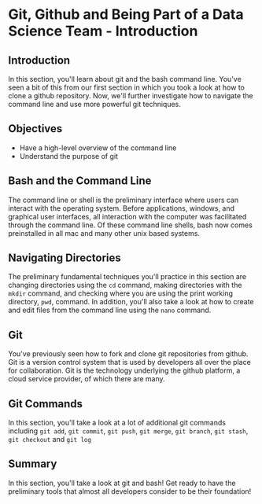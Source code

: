 
# Git, Github and Being Part of a Data Science Team - Introduction

## Introduction

In this section, you'll learn about git and the bash command line. You've seen a bit of this from our first section in which you took a look at how to clone a github repository. Now, we'll further investigate how to navigate the command line and use more powerful git techniques.

## Objectives

* Have a high-level overview of the command line
* Understand the purpose of git

## Bash and the Command Line

The command line or shell is the preliminary interface where users can interact with the operating system. Before applications, windows, and graphical user interfaces, all interaction with the computer was facilitated through the command line. Of these command line shells, bash now comes preinstalled in all mac and many other unix based systems.

## Navigating Directories

The preliminary fundamental techniques you'll practice in this section are changing directories using the `cd` command, making directories with the `mkdir` command, and checking where you are using the print working directory, `pwd`, command. In addition, you'll also take a look at how to create and edit files from the command line using the `nano` command.

## Git

You've previously seen how to fork and clone git repositories from github. Git is a version control system that is used by developers all over the place for collaboration. Git is the technology underlying the github platform, a cloud service provider, of which there are many.

## Git Commands

In this section, you'll take a look at a lot of additional git commands including `git add`, `git commit`, `git push`, `git merge`, `git branch`, `git stash`, `git checkout` and `git log`

## Summary

In this section, you'll take a look at git and bash! Get ready to have the preliminary tools that almost all developers consider to be their foundation!



